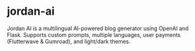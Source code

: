 # jordan-ai
Jordan AI is a multilingual AI-powered blog generator using OpenAI and Flask. Supports custom prompts, multiple languages, user payments (Flutterwave &amp; Gumroad), and light/dark themes.
